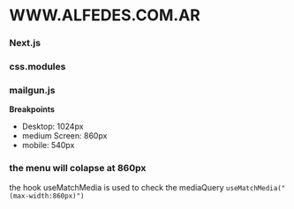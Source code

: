 # WWW.ALFEDES.COM.AR

### Next.js
### css.modules
### mailgun.js

**Breakpoints**
- Desktop: 1024px
- medium Screen: 860px
- mobile: 540px


### the menu will colapse at 860px
 the hook useMatchMedia is used to check the mediaQuery 
 ``` useMatchMedia("(max-width:860px)") ```



